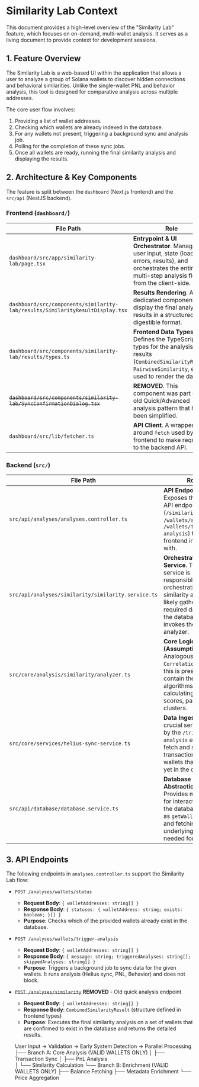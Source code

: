 # Similarity Lab Context

This document provides a high-level overview of the "Similarity Lab" feature, which focuses on on-demand, multi-wallet analysis. It serves as a living document to provide context for development sessions.

## 1. Feature Overview

The Similarity Lab is a web-based UI within the application that allows a user to analyze a group of Solana wallets to discover hidden connections and behavioral similarities. Unlike the single-wallet PNL and behavior analysis, this tool is designed for comparative analysis across multiple addresses.

The core user flow involves:
1.  Providing a list of wallet addresses.
2.  Checking which wallets are already indexed in the database.
3.  For any wallets not present, triggering a background sync and analysis job.
4.  Polling for the completion of these sync jobs.
5.  Once all wallets are ready, running the final similarity analysis and displaying the results.

## 2. Architecture & Key Components

The feature is split between the `dashboard` (Next.js frontend) and the `src/api` (NestJS backend).

### Frontend (`dashboard/`)

| File Path                                                               | Role                                                                                                                                                               |
| ----------------------------------------------------------------------- | ------------------------------------------------------------------------------------------------------------------------------------------------------------------ |
| `dashboard/src/app/similarity-lab/page.tsx`                               | **Entrypoint & UI Orchestrator**. Manages user input, state (loading, errors, results), and orchestrates the entire multi-step analysis flow from the client-side.     |
| `dashboard/src/components/similarity-lab/results/SimilarityResultDisplay.tsx` | **Results Rendering**. A dedicated component to display the final analysis results in a structured and digestible format.                                        |
| `dashboard/src/components/similarity-lab/results/types.ts`                  | **Frontend Data Types**. Defines the TypeScript types for the analysis results (`CombinedSimilarityResult`, `PairwiseSimilarity`, etc.) used to render the data.     |
| ~~`dashboard/src/components/similarity-lab/SyncConfirmationDialog.tsx`~~        | **REMOVED**. This component was part of the old Quick/Advanced analysis pattern that has been simplified.      |
| `dashboard/src/lib/fetcher.ts`                                            | **API Client**. A wrapper around `fetch` used by the frontend to make requests to the backend API.                                                                 |

### Backend (`src/`)

| File Path                                 | Role                                                                                                                                                                                  |
| ----------------------------------------- | ------------------------------------------------------------------------------------------------------------------------------------------------------------------------------------- |
| `src/api/analyses/analyses.controller.ts` | **API Endpoint Layer**. Exposes the REST API endpoints (`/similarity`, `/wallets/status`, `/wallets/trigger-analysis`) that the frontend interacts with.                                 |
| `src/api/analyses/similarity/similarity.service.ts` | **Orchestration Service**. This service is responsible for orchestrating the similarity analysis. It likely gathers the required data from the database and invokes the core analyzer. |
| `src/core/analysis/similarity/analyzer.ts` | **Core Logic (Assumption)**. Analogous to `CorrelationAnalyzer`, this is presumed to contain the core algorithms for calculating similarity scores, pairs, and clusters.                   |
| `src/core/services/helius-sync-service.ts` | **Data Ingestion**. A crucial service called by the `/trigger-analysis` endpoint to fetch and store transaction data for wallets that are not yet in the database.                    |
| `src/api/database/database.service.ts`    | **Database Abstraction**. Provides methods for interacting with the database, such as `getWalletsStatus` and fetching the underlying data needed for analysis.                               |

## 3. API Endpoints

The following endpoints in `analyses.controller.ts` support the Similarity Lab flow:

-   `POST /analyses/wallets/status`
    -   **Request Body**: `{ walletAddresses: string[] }`
    -   **Response Body**: `{ statuses: { walletAddress: string; exists: boolean; }[] }`
    -   **Purpose**: Checks which of the provided wallets already exist in the database.

-   `POST /analyses/wallets/trigger-analysis`
    -   **Request Body**: `{ walletAddresses: string[] }`
    -   **Response Body**: `{ message: string; triggeredAnalyses: string[]; skippedAnalyses: string[] }`
    -   **Purpose**: Triggers a background job to sync data for the given wallets. It runs analysis (Helius sync, PNL, Behavior) and does not block.

-   ~~`POST /analyses/similarity`~~ **REMOVED** - Old quick analysis endpoint
    -   **Request Body**: `{ walletAddresses: string[] }`
    -   **Response Body**: `CombinedSimilarityResult` (structure defined in frontend types)
    -   **Purpose**: Executes the final similarity analysis on a set of wallets that are confirmed to exist in the database and returns the detailed results. 


    User Input → Validation → Early System Detection → Parallel Processing
                                    ├── Branch A: Core Analysis (VALID WALLETS ONLY)
                                    │   ├── Transaction Sync
                                    │   ├── PnL Analysis  
                                    │   └── Similarity Calculation
                                    └── Branch B: Enrichment (VALID WALLETS ONLY)
                                        ├── Balance Fetching
                                        ├── Metadata Enrichment
                                        └── Price Aggregation
